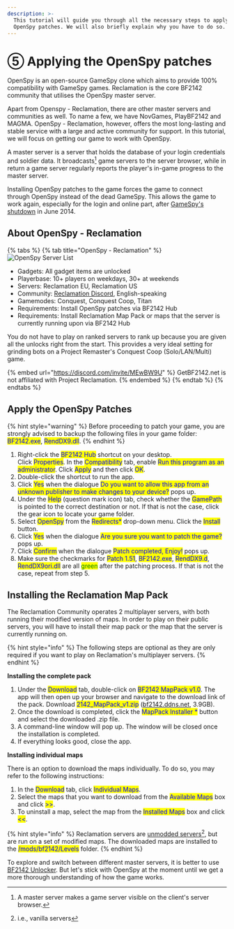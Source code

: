 ```yaml
---
description: >-
  This tutorial will guide you through all the necessary steps to apply the
  OpenSpy patches. We will also briefly explain why you have to do so.
---
```


# ⑤ Applying the OpenSpy patches

OpenSpy is an open-source GameSpy clone which aims to provide 100% compatibility with GameSpy games. Reclamation is the core BF2142 community that utilises the OpenSpy master server.

Apart from Openspy - Reclamation, there are other master servers and communities as well. To name a few, we have NovGames, PlayBF2142 and MAGMA. OpenSpy - Reclamation, however, offers the most long-lasting and stable service with a large and active community for support. In this tutorial, we will focus on getting our game to work with OpenSpy.

A master server is a server that holds the database of your login credentials and soldier data. It broadcasts[^1] game servers to the server browser, while in return a game server regularly reports the player's in-game progress to the master server.

Installing OpenSpy patches to the game forces the game to connect through OpenSpy instead of the dead GameSpy. This allows the game to work again, especially for the login and online part, after [GameSpy's shutdown](https://en.wikipedia.org/wiki/GameSpy#Shutdown) in June 2014.

## About OpenSpy - Reclamation

{% tabs %}
{% tab title="OpenSpy - Reclamation" %}
![OpenSpy Server List](../.gitbook/assets/reclamation\_orig.png)

* Gadgets: All gadget items are unlocked
* Playerbase: 10+ players on weekdays, 30+ at weekends
* Servers: Reclamation EU, Reclamation US
* Community: [Reclamation Discord](https://discord.com/invite/MEwBW9U), English-speaking
* Gamemodes: Conquest, Conquest Coop, Titan
* ​Requirements: Install OpenSpy patches via BF2142 Hub
* Requirements: Install Reclamation Map Pack or maps that the server is currently running upon via BF2142 Hub

You do not have to play on ranked servers to rank up because you are given all the unlocks right from the start. This provides a very ideal setting for grinding bots on a Project Remaster's Conquest Coop (Solo/LAN/Multi) game.

{% embed url="https://discord.com/invite/MEwBW9U" %}
GetBF2142.net is not affiliated with Project Reclamation.
{% endembed %}
{% endtab %}
{% endtabs %}

## Apply the OpenSpy Patches

{% hint style="warning" %}
​Before proceeding to patch your game, you are strongly advised to backup the following files in your game folder: <mark style="color:blue;">BF2142.exe</mark>, <mark style="color:blue;">RendDX9.dll</mark>.
{% endhint %}

1. Right-click the <mark style="color:blue;">BF2142 Hub</mark> shortcut on your desktop. \
   Click <mark style="color:blue;">Properties</mark>. In the <mark style="color:blue;">Compatibility</mark> tab, enable <mark style="color:blue;">Run this program as an administrator</mark>. Click <mark style="color:blue;">Apply</mark> and then click <mark style="color:blue;">OK</mark>.
2. Double-click the shortcut to run the app.
3. Click <mark style="color:blue;">Yes</mark> when the dialogue <mark style="color:blue;">Do you want to allow this app from an unknown publisher to make changes to your device?</mark> pops up.
4. Under the <mark style="color:blue;">Help</mark> (question mark icon) tab, check whether the <mark style="color:blue;">GamePath</mark> is pointed to the correct destination or not. If that is not the case, click the gear icon to locate your game folder.
5. Select <mark style="color:blue;">OpenSpy</mark> from the <mark style="color:blue;">Redirects\*</mark> drop-down menu. Click the <mark style="color:blue;">Install</mark> button.
6. Click <mark style="color:blue;">Yes</mark> when the dialogue <mark style="color:blue;">Are you sure you want to patch the game?</mark> pops up.
7. Click <mark style="color:blue;">Confirm</mark> when the dialogue <mark style="color:blue;">Patch completed, Enjoy!</mark> pops up.
8. Make sure the checkmarks for <mark style="color:blue;">Patch 1.51</mark>, <mark style="color:blue;">BF2142.exe</mark>, <mark style="color:blue;">RendDX9.d</mark>, <mark style="color:blue;">RendDX9ori.dll</mark> are all <mark style="color:green;">green</mark> after the patching process. If that is not the case, repeat from step 5.

## Installing the Reclamation Map Pack

The Reclamation Community operates 2 multiplayer servers, with both running their modified version of maps. In order to play on their public servers, you will have to install their map pack or the map that the server is currently running on.

{% hint style="info" %}
The following steps are optional as they are only required if you want to play on Reclamation's multiplayer servers.
{% endhint %}

**Installing the complete pack**

1. Under the <mark style="color:blue;">Download</mark> tab, double-click on <mark style="color:blue;">BF2142 MapPack v1.0</mark>. The app will then open up your browser and navigate to the download link of the pack. Download <mark style="color:blue;">2142\_MapPack\_v1.zip</mark> ([bf2142.ddns.net](http://bf2142.ddns.net/), 3.9GB).
2. Once the download is completed, click the <mark style="color:blue;">MapPack Installer \*</mark> button and select the downloaded .zip file.
3. A command-line window will pop up. The window will be closed once the installation is completed.
4. If everything looks good, close the app.

**Installing individual maps**

There is an option to download the maps individually. To do so, you may refer to the following instructions:

1. In the <mark style="color:blue;">Download</mark> tab, click <mark style="color:blue;">Individual Maps</mark>.&#x20;
2. Select the maps that you want to download from the <mark style="color:blue;">Available Maps</mark> box and click <mark style="color:blue;">>></mark>.&#x20;
3. To uninstall a map, select the map from the <mark style="color:blue;">Installed Maps</mark> box and click <mark style="color:blue;"><<</mark>.

{% hint style="info" %}
Reclamation servers are [unmodded servers](#user-content-fn-2)[^2], but are run on a set of modified maps. The downloaded maps are installed to the <mark style="color:blue;">/mods/bf2142/Levels</mark> folder.
{% endhint %}

To explore and switch between different master servers, it is better to use [BF2142 Unlocker](../enhancement/using-bf2142-unlocker.md). But let's stick with OpenSpy at the moment until we get a more thorough understanding of how the game works.

[^1]: A master server makes a game server visible on the client's server browser.

[^2]: i.e., vanilla servers
